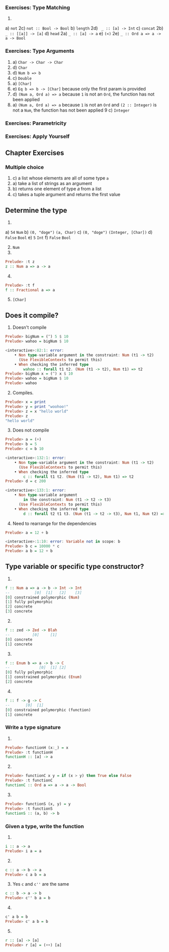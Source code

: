 ### Exercises: Type Matching
1.
a) `not` 2c) `not :: Bool -> Bool`
b) `length` 2d) ` _ :: [a] -> Int`
c) `concat` 2b) ` _ :: [[a]] -> [a]`
d) `head` 2a) `_ :: [a] -> a`
e) `(<)` 2e) `_ :: Ord a => a -> a -> Bool`

### Exercises: Type Arguments
1. a) `Char -> Char -> Char`
2. d) `Char`
3. d) `Num b => b`
4. c) `Double`
5. a) `[Char]`
6. e) `Eq b => b -> [Char]` because only the first param is provided
7. d) `(Num a, Ord a) => a` because `1` is not an `Ord`, the function has not been applied
8. a) `(Num a, Ord a) => a` because `1` is not an `Ord` and `(2 :: Integer)` is not a `Num`, the function has not been applied
9 c) `Integer`

### Exercises: Parametricity

### Exercises: Apply Yourself

## Chapter Exercises
### Multiple choice
1. c) a list whose elements are all of some type `a`
2. a) take a list of strings as an argument
3. b) returns one element of type 𝑎 from a list
4. c) takes a tuple argument and returns the first value

## Determine the type
1.
a) `54` `Num`
b) `(0, "doge")` `(a, Char)`
c) `(0, "doge")` `(Integer, [Char])`
d) `False` `Bool`
e) `5` `Int`
f) `False` `Bool`

2. `Num`
3.
```haskell
Prelude> :t z
z :: Num a => a -> a
```
4.
```haskell
Prelude> :t f
f :: Fractional a => a
```
5. `[Char]`

## Does it compile?
1. Doesn't compile
```haskell
Prelude> bigNum = (^) 5 $ 10
Prelude> wahoo = bigNum $ 10

<interactive>:82:1: error:
    • Non type-variable argument in the constraint: Num (t1 -> t2)
      (Use FlexibleContexts to permit this)
    • When checking the inferred type
        wahoo :: forall t1 t2. (Num (t1 -> t2), Num t1) => t2
Prelude> bigNum x = (^) x $ 10
Prelude> wahoo = bigNum $ 10
Prelude> wahoo  
```
2. Compiles.
```haskell
Prelude> x = print
Prelude> y = print "woohoo!"
Prelude> z = x "hello world"
Prelude> z
"hello world"
```
3. Does not compile
```haskell
Prelude> a = (+)
Prelude> b = 5
Prelude> c = b 10

<interactive>:132:1: error:
    • Non type-variable argument in the constraint: Num (t1 -> t2)
      (Use FlexibleContexts to permit this)
    • When checking the inferred type
        c :: forall t1 t2. (Num (t1 -> t2), Num t1) => t2
Prelude> d = c 200

<interactive>:133:1: error:
    • Non type-variable argument
        in the constraint: Num (t1 -> t2 -> t3)
      (Use FlexibleContexts to permit this)
    • When checking the inferred type
        d :: forall t2 t1 t3. (Num (t1 -> t2 -> t3), Num t1, Num t2) => t3
```
4. Need to rearrange for the dependencies
```haskell
Prelude> a = 12 + b

<interactive>:1:10: error: Variable not in scope: b
Prelude> b c = 10000 * c
Prelude> a b = 12 + b
```

## Type variable or specific type constructor?
1.
```haskell
f :: Num a => a -> b -> Int -> Int
--           [0]  [1]   [2]    [3]
[0] constrained polymorphic (Num)
[1] fully polymorphic
[2] concrete
[3] concrete
```
2.
```haskell
f :: zed -> Zed -> Blah
--          [0]     [1]
[0] concrete
[1] concrete
```
3.
```haskell
f :: Enum b => a -> b -> C
--             [0]  [1] [2]
[0] fully polymorphic
[1] constrained polymorphic (Enum)
[2] concrete
```

4.
```haskell
f :: f -> g -> C
--       [0]  [1]
[0] constrained polymorphic (function)
[1] concrete
```

### Write a type signature
1.
```haskell
Prelude> functionH (x:_) = x
Prelude> :t functionH
functionH :: [a] -> a
```
2.
```haskell
Prelude> functionC x y = if (x > y) then True else False
Prelude> :t functionC
functionC :: Ord a => a -> a -> Bool
```
3.
```haskell
Prelude> functionS (x, y) = y
Prelude> :t functionS
functionS :: (a, b) -> b
```

### Given a type, write the function
1.
```haskell
i :: a -> a
Prelude> i a = a
```
2.
```haskell
c :: a -> b -> a 
Prelude> c a b = a
```
3. Yes `c` and `c''` are the same
```haskell
c :: b -> a -> b 
Prelude> c'' b a = b
```
4.
```haskell
c' a b = b
Prelude> c' a b = b
```
5.
```haskell
r :: [a] -> [a]
Prelude> r [a] = (++) [a]
```